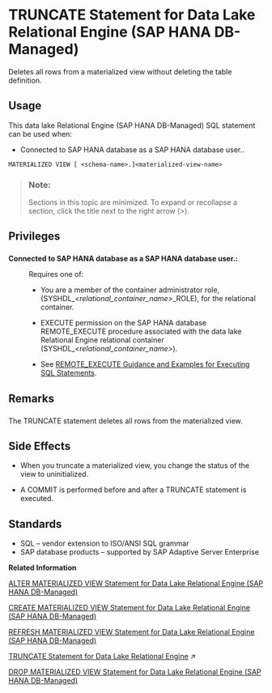 <!-- loio817f97c16ce21014ba1dcdaaf046de69 -->

# TRUNCATE Statement for Data Lake Relational Engine \(SAP HANA DB-Managed\)

Deletes all rows from a materialized view without deleting the table definition.



## Usage

This data lake Relational Engine \(SAP HANA DB-Managed\) SQL statement can be used when:

-   Connected to SAP HANA database as a SAP HANA database user..



```
MATERIALIZED VIEW [ <schema-name>.]<materialized-view-name>
```



> ### Note:  
> Sections in this topic are minimized. To expand or recollapse a section, click the title next to the right arrow \(*\>*\).



<a name="loio817f97c16ce21014ba1dcdaaf046de69__section_ssv_xzy_wwb"/>

## Privileges



### 


<dl>
<dt><b>

Connected to SAP HANA database as a SAP HANA database user.:

</b></dt>
<dd>

Requires one of:

-   You are a member of the container administrator role, \(SYSHDL\_*<relational\_container\_name\>*\_ROLE\), for the relational container.
-   EXECUTE permission on the SAP HANA database REMOTE\_EXECUTE procedure associated with the data lake Relational Engine relational container \(SYSHDL\_*<relational\_container\_name\>*\).

-   See [REMOTE\_EXECUTE Guidance and Examples for Executing SQL Statements](remote-execute-guidance-and-examples-for-executing-sql-statements-fd99ac0.md).




</dd>
</dl>



<a name="loio817f97c16ce21014ba1dcdaaf046de69__section_zzs_rzy_wwb"/>

## Remarks



### 

The TRUNCATE statement deletes all rows from the materialized view.



<a name="loio817f97c16ce21014ba1dcdaaf046de69__section_lp5_pt4_45b"/>

## Side Effects

-   When you truncate a materialized view, you change the status of the view to uninitialized.

-   A COMMIT is performed before and after a TRUNCATE statement is executed.




<a name="loio817f97c16ce21014ba1dcdaaf046de69__section_a4d_5t4_45b"/>

## Standards

-   SQL – vendor extension to ISO/ANSI SQL grammar
-   SAP database products – supported by SAP Adaptive Server Enterprise

**Related Information**  


[ALTER MATERIALIZED VIEW Statement for Data Lake Relational Engine \(SAP HANA DB-Managed\)](alter-materialized-view-statement-for-data-lake-relational-engine-sap-hana-db-managed-8169459.md "Alters a materialized view.")

[CREATE MATERIALIZED VIEW Statement for Data Lake Relational Engine \(SAP HANA DB-Managed\)](create-materialized-view-statement-for-data-lake-relational-engine-sap-hana-db-managed-816c0ee.md "Creates a materialized view.")

[REFRESH MATERIALIZED VIEW Statement for Data Lake Relational Engine \(SAP HANA DB-Managed\)](refresh-materialized-view-statement-for-data-lake-relational-engine-sap-hana-db-managed-817277b.md "Initializes or refreshes the data in a materialized view by executing its query definition.")

[TRUNCATE Statement for Data Lake Relational Engine](https://help.sap.com/viewer/19b3964099384f178ad08f2d348232a9/2024_1_QRC/en-US/a627e60884f21015aecdf8c062900097.html "Deletes all rows from a table or materialized view without deleting the table definition.") :arrow_upper_right:

[DROP MATERIALIZED VIEW Statement for Data Lake Relational Engine \(SAP HANA DB-Managed\)](drop-materialized-view-statement-for-data-lake-relational-engine-sap-hana-db-managed-50e7633.md "Removes a data type from the database.")


